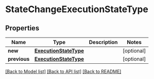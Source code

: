 # StateChangeExecutionStateType

## Properties
Name | Type | Description | Notes
------------ | ------------- | ------------- | -------------
**new** | [**ExecutionStateType**](ExecutionStateType.md) |  | [optional] 
**previous** | [**ExecutionStateType**](ExecutionStateType.md) |  | [optional] 

[[Back to Model list]](../README.md#documentation-for-models) [[Back to API list]](../README.md#documentation-for-api-endpoints) [[Back to README]](../README.md)

